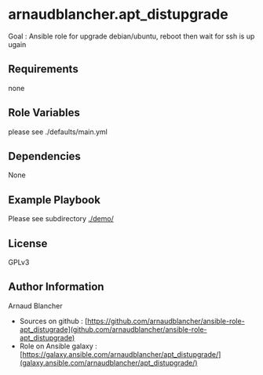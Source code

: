 arnaudblancher.apt_distupgrade
==============================

Goal : Ansible role for upgrade debian/ubuntu, reboot then wait for ssh is up ugain

Requirements
------------

none


Role Variables
--------------

please see ./defaults/main.yml

Dependencies
------------

None

Example Playbook
----------------

Please see subdirectory [./demo/](./demo/)

License
-------

GPLv3

Author Information
------------------

Arnaud Blancher

- Sources on github : [https://github.com/arnaudblancher/ansible-role-apt_distugrade](github.com/arnaudblancher/ansible-role-apt_distupgrade)
- Role on Ansible galaxy :  [https://galaxy.ansible.com/arnaudblancher/apt_distupgrade/](galaxy.ansible.com/arnaudblancher/apt_distupgrade/)

